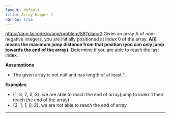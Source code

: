 ```yaml
---
layout: default
title: Array Hopper I
narrow: true
---
```


https://app.laicode.io/app/problem/88?plan=3
Given an array A of non-negative integers, you are initially positioned at index 0 of the array. **A[i] means the maximum jump distance from that position (you can only jump towards the end of the array).** Determine if you are able to reach the last index.

**Assumptions**

- The given array is not null and has length of at least 1.

**Examples**

- {1, 3, 2, 0, 3}, we are able to reach the end of array(jump to index 1 then reach the end of the array)
- {2, 1, 1, 0, 2}, we are not able to reach the end of array

---
